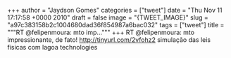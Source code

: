 
+++
author = "Jaydson Gomes"
categories = ["tweet"]
date = "Thu Nov 11 17:17:58 +0000 2010"
draft = false
image = "{TWEET_IMAGE}"
slug = "a97c383158b2c1004680dad36f854987a6bac032"
tags = ["tweet"]
title = """RT @felipenmoura: mto imp..."""
+++
RT @felipenmoura: mto impressionante, de fato! http://tinyurl.com/2vfohz2 simulação das leis físicas com lagoa technologies
